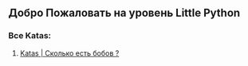 ## Добро Пожаловать на уровень Little Python


### Все Katas:

1. [Katas | Сколько есть бобов ?]('https://github.com/gopjak36/pythonkata/tree/master/ru/Python%20Katas/1.%20Little%20Python/1.%20Katas')
